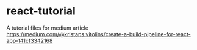# react-tutorial

A tutorial files for medium article https://medium.com/@kristaps.vitolins/create-a-build-pipeline-for-react-app-f41cf3342168
